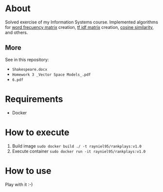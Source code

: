# About

Solved exercise of my Information Systems course. Implemented algorithms for [word frecuency matrix][1] creation, [tf idf matrix][2] creation, [cosine similarity][3], and others.

[1]: https://en.wikipedia.org/wiki/Document-term_matrix
[2]: https://en.wikipedia.org/wiki/Tf%E2%80%93idf
[3]: https://en.wikipedia.org/wiki/Cosine_similarity

## More

See in this repository:

- `Shakespeare.docx`
- `Homework 3 _Vector Space Models_.pdf`
- `6.pdf`

# Requirements

- Docker

# How to execute

1. Build image `sudo docker build ./ -t rayniel95/rankplays:v1.0`
2. Execute container `sudo docker run -it rayniel95/rankplays:v1.0`

# How to use

Play with it :-)
